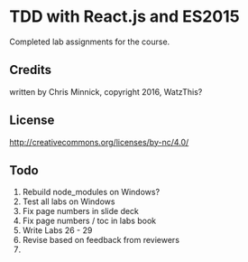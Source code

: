 # TDD with React.js and ES2015

Completed lab assignments for the course.

## Credits
written by Chris Minnick, copyright 2016, WatzThis?

## License
http://creativecommons.org/licenses/by-nc/4.0/

## Todo
 1. Rebuild node_modules on Windows?
 2. Test all labs on Windows
 3. Fix page numbers in slide deck
 4. Fix page numbers / toc in labs book
 5. Write Labs 26 - 29
 6. Revise based on feedback from reviewers
 7. 